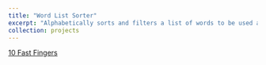 ```yaml
---
title: "Word List Sorter"
excerpt: "Alphabetically sorts and filters a list of words to be used as input to a learn-to-type website"
collection: projects
---
```


<a href="https://10fastfingers.com/">10 Fast Fingers</a>
